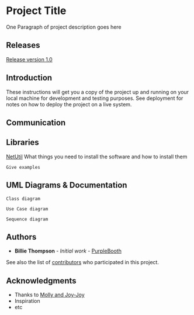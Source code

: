 # Project Title

One Paragraph of project description goes here

## Releases 
[Release version 1.0](somelink)

## Introduction

These instructions will get you a copy of the project up and running on your local machine for development and testing purposes. See deployment for notes on how to deploy the project on a live system.

## Communication
## Libraries

[NetUtil](https://www.sciss.de/netutil/doc/api/index.html)
What things you need to install the software and how to install them

```
Give examples
```

## UML Diagrams & Documentation
```
Class diagram
```
```
Use Case diagram
```
```
Sequence diagram
```


## Authors

* **Billie Thompson** - *Initial work* - [PurpleBooth](https://github.com/PurpleBooth)

See also the list of [contributors](https://github.com/your/project/contributors) who participated in this project.


## Acknowledgments

* Thanks to [Molly and Joy-Joy](https://www.goatslive.com/)
* Inspiration
* etc
